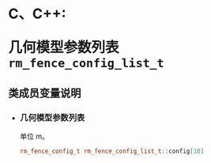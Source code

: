 # <p class="hidden">C、C++: </p>几何模型参数列表`rm_fence_config_list_t`

## 类成员变量说明

- ### 几何模型参数列表

    单位 m。

    ```C++
    rm_fence_config_t rm_fence_config_list_t::config[10]
    ```
